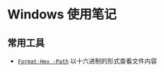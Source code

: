 # Windows 使用笔记

## 常用工具

- [`Format-Hex -Path`][1] 以十六进制的形式查看文件内容

  [1]: https://blog.csdn.net/sxzlc/article/details/106084402
